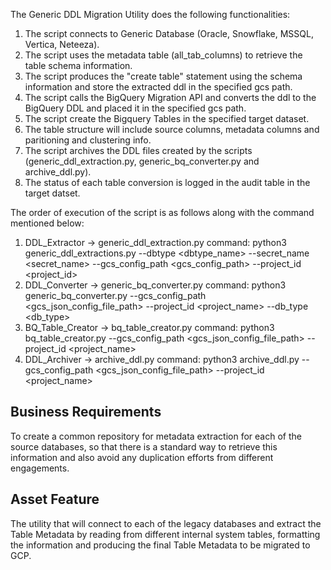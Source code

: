 The Generic DDL Migration Utility does the following functionalities:

1. The script connects to Generic Database (Oracle, Snowflake, MSSQL, Vertica, Neteeza).
2. The script uses the metadata table (all_tab_columns) to retrieve the table schema information.
3. The script produces the "create table" statement using the schema information and store the extracted ddl in the specified gcs path.
4. The script calls the BigQuery Migration API and converts the ddl to the BigQuery DDL and placed it in the specified gcs path.
5. The script create the Bigquery Tables in the specified target dataset. 
6. The table structure will include source columns, metadata columns and paritioning and clustering info.
7. The script archives the DDL files created by the scripts (generic_ddl_extraction.py, generic_bq_converter.py and archive_ddl.py).
8. The status of each table conversion is logged in the audit table in the target datset.


The order of execution of the script is as follows along with the command mentioned below:

1. DDL_Extractor -> generic_ddl_extraction.py
    command: python3  generic_ddl_extractions.py --dbtype <dbtype_name> --secret_name <secret_name> --gcs_config_path <gcs_config_path> --project_id <project_id>
2. DDL_Converter -> generic_bq_converter.py
    command: python3 generic_bq_converter.py --gcs_config_path <gcs_json_config_file_path> --project_id <project_name> --db_type <db_type>
3. BQ_Table_Creator -> bq_table_creator.py
    command: python3 bq_table_creator.py --gcs_config_path <gcs_json_config_file_path> --project_id <project_name>
4. DDL_Archiver -> archive_ddl.py
    command: python3 archive_ddl.py --gcs_config_path <gcs_json_config_file_path> --project_id <project_name>

## Business Requirements

To create a common repository for metadata extraction for each of the source databases, so that there is a standard way to retrieve this information and also avoid any duplication efforts from different engagements.

## Asset Feature

The utility that will connect to each of the legacy databases and extract the Table Metadata by reading from different internal system tables, formatting the information and producing the final Table Metadata to be migrated to GCP.
